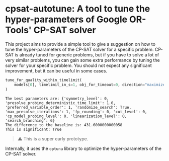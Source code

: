 # cpsat-autotune: A tool to tune the hyper-parameters of Google OR-Tools' CP-SAT solver

This project aims to provide a simple tool to give a suggestion on how to tune
the hyper-parameters of the CP-SAT solver for a specific problem. CP-SAT is
already tuned for generic problems, but if you have to solve a lot of very
similar problems, you can gain some extra performance by tuning the solver for
your specific problem. You should not expect any significant improvement, but it
can be useful in some cases.

```python
tune_for_quality_within_timelimit(
    models[0], timelimit_in_s=1, obj_for_timeout=0, direction="maximize"
)
```

```output
The best parameters are: {'symmetry_level': 0, 'presolve_probing_deterministic_time_limit': 1.0, 'preferred_variable_order': 1, 'randomize_search': True, 'max_presolve_iterations': 1, 'fp_rounding': 0, 'cut_level': 0, 'cp_model_probing_level': 0, 'linearization_level': 0, 'search_branching': 6}
The difference to the baseline is: 431.6000000000058
This is significant: True
```

> :warning: This is a super early prototype.

Internally, it uses the `optuna` library to optimize the hyper-parameters of the
CP-SAT solver.
